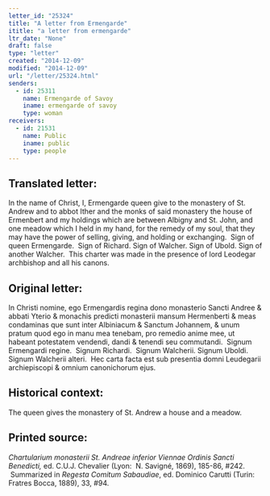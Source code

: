 ```yaml
---
letter_id: "25324"
title: "A letter from Ermengarde"
ititle: "a letter from ermengarde"
ltr_date: "None"
draft: false
type: "letter"
created: "2014-12-09"
modified: "2014-12-09"
url: "/letter/25324.html"
senders:
  - id: 25311
    name: Ermengarde of Savoy
    iname: ermengarde of savoy
    type: woman
receivers:
  - id: 21531
    name: Public
    iname: public
    type: people
---
```

<h2> Translated letter:</h2><p>In the name of Christ, I, Ermengarde queen give to the monastery of St. Andrew and to abbot Ither and the monks of said monastery the house of Ermenbert and my holdings which are between Albigny and St. John, and one meadow which I held in my hand, for the remedy of my soul, that they may have the power of selling, giving, and holding or exchanging.&nbsp; Sign of queen Ermengarde.&nbsp; Sign of Richard. Sign of Walcher. Sign of Ubold. Sign of another Walcher.&nbsp; This charter was made in the presence of lord Leodegar archbishop and all his canons.</p><h2 class="mt-4"> Original letter:</h2><p>In Christi nomine, ego Ermengardis regina dono monasterio Sancti Andree &amp; abbati Yterio &amp; monachis predicti monasterii mansum Hermenberti &amp; meas condaminas que sunt inter Albiniacum &amp; Sanctum Johannem, &amp; unum pratum quod ego in manu mea tenebam, pro remedio anime mee, ut habeant potestatem vendendi, dandi &amp; tenendi seu commutandi.&nbsp; Signum Ermengardi regine.&nbsp; Signum Richardi.&nbsp; Signum Walcherii. Signum Uboldi. Signum Walcherii alteri.&nbsp; Hec carta facta est sub presentia domni Leudegarii archiepiscopi &amp; omnium canonichorum ejus.&nbsp;&nbsp;</p><h2 class="mt-4"> Historical context:</h2><p>The queen gives the monastery of St. Andrew a house and a meadow.</p><h2 class="mt-4"> Printed source:</h2><p><em>Chartularium monasterii St. Andreae inferior Viennae Ordinis Sancti Benedicti,</em> ed. C.U.J. Chevalier (Lyon:&nbsp; N. Savigné, 1869), 185-86, #242. &nbsp;Summarized in&nbsp;<i>Regesta Comitum Sabaudiae</i>, ed. Dominico Carutti (Turin:&nbsp; Fratres Bocca, 1889), 33, #94.</p>